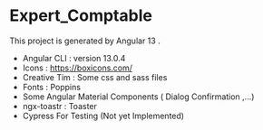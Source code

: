 
# Expert_Comptable

  This project is generated by Angular 13 .

 - Angular CLI : version 13.0.4
 - Icons : https://boxicons.com/
 - Creative Tim : Some css and sass files
 - Fonts : Poppins
 - Some Angular Material Components ( Dialog Confirmation ,...)
 - ngx-toastr : Toaster
 - Cypress For Testing (Not yet Implemented)
